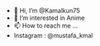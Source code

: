 - 👋 Hi, I’m @Kamalkun75
- 👀 I’m interested in Anime
- 📫 How to reach me ...
- Instagram : @mustafa_kmal

<!---
Kamalkun75/Kamalkun75 is a ✨ special ✨ repository because its `README.md` (this file) appears on your GitHub profile.
You can click the Preview link to take a look at your changes.
--->
